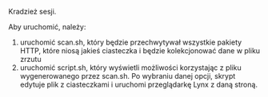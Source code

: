 Kradzież sesji.

Aby uruchomić, należy:
1) uruchomić scan.sh, który będzie przechwytywał wszystkie pakiety HTTP, które niosą jakieś ciasteczka i będzie kolekcjonować dane w pliku zrzutu
2) uruchomić script.sh, który wyświetli możliwości korzystając z pliku wygenerowanego przez scan.sh. Po wybraniu danej opcji, skrypt edytuje plik z ciasteczkami i uruchomi przeglądarkę Lynx z daną stroną.